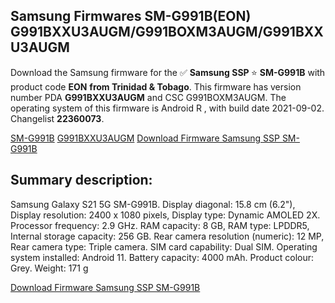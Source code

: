 <h2>Samsung Firmwares SM-G991B(EON) G991BXXU3AUGM/G991BOXM3AUGM/G991BXXU3AUGM</h2>
Download the Samsung firmware for the ✅ <strong>Samsung SSP </strong> ⭐ <strong>SM-G991B</strong> with product code <strong>EON</strong> <strong> from Trinidad & Tobago</strong>. This firmware has version number PDA <strong>G991BXXU3AUGM</strong> and CSC G991BOXM3AUGM. The operating system of this firmware is Android R , with build date 2021-09-02. Changelist <strong>22360073</strong>.


[SM-G991B](https://samfirm.shop/samsung/model/SM-G991B)
[G991BXXU3AUGM](https://samfirm.shop/samsung/pda/G991BXXU3AUGM)
[Download Firmware Samsung SSP SM-G991B](https://samfirm.shop/samsung/firmware/451868)
<h2>Summary description:</h2>
<p>Samsung Galaxy S21 5G SM-G991B. Display diagonal: 15.8 cm (6.2"), Display resolution: 2400 x 1080 pixels, Display type: Dynamic AMOLED 2X. Processor frequency: 2.9 GHz. RAM capacity: 8 GB, RAM type: LPDDR5, Internal storage capacity: 256 GB. Rear camera resolution (numeric): 12 MP, Rear camera type: Triple camera. SIM card capability: Dual SIM. Operating system installed: Android 11. Battery capacity: 4000 mAh. Product colour: Grey. Weight: 171 g</p>


[Download Firmware Samsung SSP SM-G991B](https://samfirm.shop/samsung/firmware/451868)
